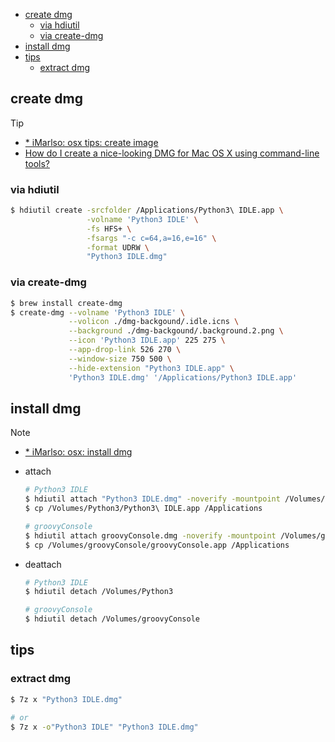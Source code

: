 <!-- START doctoc generated TOC please keep comment here to allow auto update -->
<!-- DON'T EDIT THIS SECTION, INSTEAD RE-RUN doctoc TO UPDATE -->

- [create dmg](#create-dmg)
  - [via hdiutil](#via-hdiutil)
  - [via create-dmg](#via-create-dmg)
- [install dmg](#install-dmg)
- [tips](#tips)
  - [extract dmg](#extract-dmg)

<!-- END doctoc generated TOC please keep comment here to allow auto update -->

## create dmg

> [!TIP]
> - [* iMarlso: osx tips: create image](https://marslo.github.io/ibook/osx/tricky.html#create-image)
> - [How do I create a nice-looking DMG for Mac OS X using command-line tools?](https://stackoverflow.com/a/1513578/2940319)

### via hdiutil
```bash
$ hdiutil create -srcfolder /Applications/Python3\ IDLE.app \
                 -volname 'Python3 IDLE' \
                 -fs HFS+ \
                 -fsargs "-c c=64,a=16,e=16" \
                 -format UDRW \
                 "Python3 IDLE.dmg"
```

### via create-dmg
```bash
$ brew install create-dmg
$ create-dmg --volname 'Python3 IDLE' \
             --volicon ./dmg-backgound/.idle.icns \
             --background ./dmg-backgound/.background.2.png \
             --icon 'Python3 IDLE.app' 225 275 \
             --app-drop-link 526 270 \
             --window-size 750 500 \
             --hide-extension "Python3 IDLE.app" \
             'Python3 IDLE.dmg' '/Applications/Python3 IDLE.app'
```

## install dmg

> [!NOTE]
> - [* iMarlso: osx: install dmg](https://marslo.github.io/ibook/osx/apps/apps.html#install-dmg)

- attach
  ```bash
  # Python3 IDLE
  $ hdiutil attach "Python3 IDLE.dmg" -noverify -mountpoint /Volumes/Python3
  $ cp /Volumes/Python3/Python3\ IDLE.app /Applications

  # groovyConsole
  $ hdiutil attach groovyConsole.dmg -noverify -mountpoint /Volumes/groovyConsole
  $ cp /Volumes/groovyConsole/groovyConsole.app /Applications
  ```

- deattach
  ```bash
  # Python3 IDLE
  $ hdiutil detach /Volumes/Python3

  # groovyConsole
  $ hdiutil detach /Volumes/groovyConsole
  ```

## tips
### extract dmg
```bash
$ 7z x "Python3 IDLE.dmg"

# or
$ 7z x -o"Python3 IDLE" "Python3 IDLE.dmg"
```
